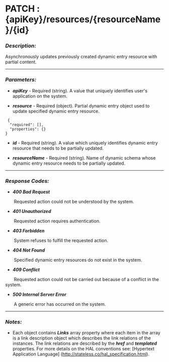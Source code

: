 
# PATCH : {apiKey}/resources/{resourceName}/{id} 

### *Description:* 
Asynchronously updates previously created dynamic entry resource with partial content. 



* * *
### *Parameters:*


- ***apiKey*** - Required (string). A value that uniquely identifies user&#39;s application on the system. 


- ***resource*** - Required (object). Partial dynamic entry object used to update specified dynamic entry resource. 

```
 {
  "required": [],
  "properties": {}
} 

```

- ***id*** - Required (string). A value which uniquely identifies dynamic entry resource that needs to be partially updated. 


- ***resourceName*** - Required (string). Name of dynamic schema whose dynamic entry resource needs to be partially updated. 


* * *
### *Response Codes:*


- ***400  Bad Request*** 

&nbsp;&nbsp;&nbsp;&nbsp;&nbsp;&nbsp; Requested action could not be understood by the system. 


- ***401  Unauthorized*** 

&nbsp;&nbsp;&nbsp;&nbsp;&nbsp;&nbsp; Requested action requires authentication. 


- ***403  Forbidden*** 

&nbsp;&nbsp;&nbsp;&nbsp;&nbsp;&nbsp; System refuses to fulfill the requested action. 


- ***404  Not Found*** 

&nbsp;&nbsp;&nbsp;&nbsp;&nbsp;&nbsp; Specified dynamic entry resources do not exist in the system. 


- ***409  Conflict*** 

&nbsp;&nbsp;&nbsp;&nbsp;&nbsp;&nbsp; Requested action could not be carried out because of a conflict in the system. 


- ***500  Internal Server Error*** 

&nbsp;&nbsp;&nbsp;&nbsp;&nbsp;&nbsp; A generic error has occurred on the system. 



* * *
### *Notes:* 
- Each object contains ***Links*** array property where each item in the array is a link description object which describes the link relations of the instances. The link relations are described by the ***href*** and ***templated*** properties. For more details on the HAL conventions see: [Hypertext Application Language] (http://stateless.co/hal_specification.html).

